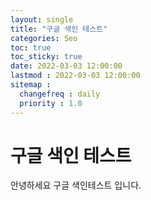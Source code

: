 ```yaml
---
layout: single
title: "구글 색인 테스트"
categories: Seo
toc: true
toc_sticky: true
date: 2022-03-03 12:00:00 
lastmod : 2022-03-03 12:00:00
sitemap :
  changefreq : daily
  priority : 1.0
---
```


# 구글 색인 테스트

안녕하세요 구글 색인테스트 입니다.